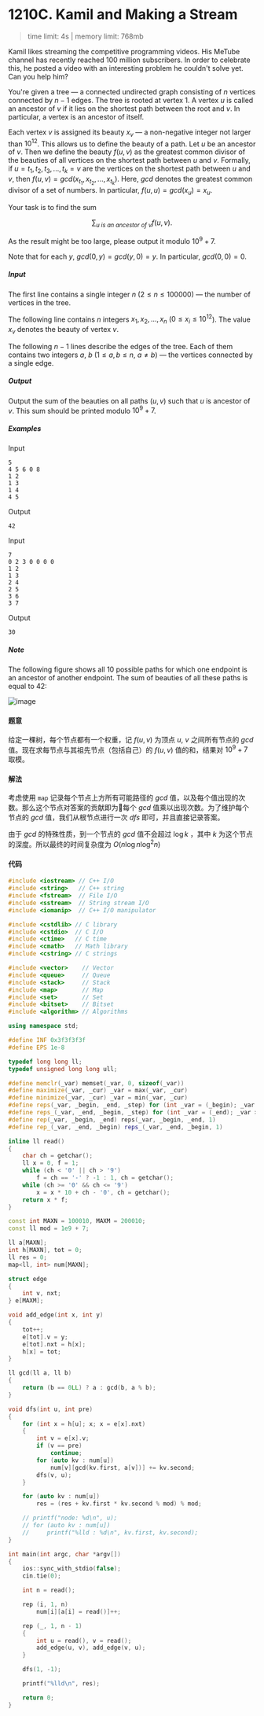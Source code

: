 # 1210C. Kamil and Making a Stream

> time limit: 4s | memory limit: 768mb

Kamil likes streaming the competitive programming videos. His MeTube channel has recently reached $100$ million subscribers. In order to celebrate this, he posted a video with an interesting problem he couldn't solve yet. Can you help him?

You're given a tree — a connected undirected graph consisting of $n$ vertices connected by $n - 1$ edges. The tree is rooted at vertex $1$. A vertex $u$ is called an ancestor of $v$ if it lies on the shortest path between the root and $v$. In particular, a vertex is an ancestor of itself.

Each vertex $v$ is assigned its beauty $x_v$ — a non-negative integer not larger than $10 ^{12}$. This allows us to define the beauty of a path. Let $u$ be an ancestor of $v$. Then we define the beauty $f(u, v)$ as the greatest common divisor of the beauties of all vertices on the shortest path between $u$ and $v$. Formally, if $u = t_1, t_2, t_3, ..., t_k = v$ are the vertices on the shortest path between $u$ and $v$, then $f(u, v) = gcd(x_{t_1}, x_{t_2}, ..., x_{t_k})$. Here, $gcd$ denotes the greatest common divisor of a set of numbers. In particular, $f(u, u) = gcd(x_u) = x_u$.

Your task is to find the sum

$$
\sum _{u\ is\ an\ ancestor\ of\ v} f(u, v).
$$

As the result might be too large, please output it modulo $10 ^9 + 7$.

Note that for each $y$, $gcd(0, y) = gcd(y, 0) = y$. In particular, $gcd(0, 0) = 0$.

##### Input

The first line contains a single integer $n$ ($2 \leq n \leq 100000$) — the number of vertices in the tree.

The following line contains $n$ integers $x_1, x_2, ..., x_n$ ($0 \leq x_i  \leq 10^{12}$). The value $x_v$ denotes the beauty of vertex $v$.

The following $n - 1$ lines describe the edges of the tree. Each of them contains two integers $a$, $b$ ($1 \leq a, b \leq n$, $a \neq b$) — the vertices connected by a single edge.

##### Output

Output the sum of the beauties on all paths $(u, v)$
such that $u$ is ancestor of $v$. This sum should be printed modulo $10^9 + 7$.

##### Examples

Input
```text
5
4 5 6 0 8
1 2
1 3
1 4
4 5
```
Output
```text
42
```

Input
```text
7
0 2 3 0 0 0 0
1 2
1 3
2 4
2 5
3 6
3 7
```
Output
```text
30
```

##### Note

The following figure shows all $10$ possible paths for which one endpoint is an ancestor of another endpoint. The sum of beauties of all these paths is equal to $42$:

![image](/assets/1210C.png)

#### 题意

给定一棵树，每个节点都有一个权重，记 $f(u, v)$ 为顶点 $u$, $v$ 之间所有节点的 $gcd$ 值。现在求每节点与其祖先节点（包括自己）的 $f(u, v)$ 值的和，结果对 $10^9 + 7$ 取模。

#### 解法

考虑使用 `map` 记录每个节点上方所有可能路径的 $gcd$ 值，以及每个值出现的次数。那么这个节点对答案的贡献即为每个 $gcd$ 值乘以出现次数。为了维护每个节点的 $gcd$ 值，我们从根节点进行一次 $dfs$ 即可，并且直接记录答案。

由于 $gcd$ 的特殊性质，到一个节点的 $gcd$ 值不会超过 $\log k$ ，其中 $k$ 为这个节点的深度。所以最终的时间复杂度为 $O( n\log n \log ^2 n)$

#### 代码

```cpp
#include <iostream> // C++ I/O
#include <string>   // C++ string
#include <fstream>  // File I/O
#include <sstream>  // String stream I/O
#include <iomanip>  // C++ I/O manipulator

#include <cstdlib> // C library
#include <cstdio>  // C I/O
#include <ctime>   // C time
#include <cmath>   // Math library
#include <cstring> // C strings

#include <vector>    // Vector
#include <queue>     // Queue
#include <stack>     // Stack
#include <map>       // Map
#include <set>       // Set
#include <bitset>    // Bitset
#include <algorithm> // Algorithms

using namespace std;

#define INF 0x3f3f3f3f
#define EPS 1e-8

typedef long long ll;
typedef unsigned long long ull;

#define memclr(_var) memset(_var, 0, sizeof(_var))
#define maximize(_var, _cur) _var = max(_var, _cur)
#define minimize(_var, _cur) _var = min(_var, _cur)
#define reps(_var, _begin, _end, _step) for (int _var = (_begin); _var <= (_end); _var += (_step))
#define reps_(_var, _end, _begin, _step) for (int _var = (_end); _var >= (_begin); _var -= (_step))
#define rep(_var, _begin, _end) reps(_var, _begin, _end, 1)
#define rep_(_var, _end, _begin) reps_(_var, _end, _begin, 1)

inline ll read()
{
    char ch = getchar();
    ll x = 0, f = 1;
    while (ch < '0' || ch > '9')
        f = ch == '-' ? -1 : 1, ch = getchar();
    while (ch >= '0' && ch <= '9')
        x = x * 10 + ch - '0', ch = getchar();
    return x * f;
}

const int MAXN = 100010, MAXM = 200010;
const ll mod = 1e9 + 7;

ll a[MAXN];
int h[MAXN], tot = 0;
ll res = 0;
map<ll, int> num[MAXN];

struct edge
{
    int v, nxt;
} e[MAXM];

void add_edge(int x, int y)
{
    tot++;
    e[tot].v = y;
    e[tot].nxt = h[x];
    h[x] = tot;
}

ll gcd(ll a, ll b)
{
    return (b == 0LL) ? a : gcd(b, a % b);
}

void dfs(int u, int pre)
{
    for (int x = h[u]; x; x = e[x].nxt)
    {
        int v = e[x].v;
        if (v == pre)
            continue;
        for (auto kv : num[u])
            num[v][gcd(kv.first, a[v])] += kv.second;
        dfs(v, u);
    }

    for (auto kv : num[u])
        res = (res + kv.first * kv.second % mod) % mod;

    // printf("node: %d\n", u);
    // for (auto kv : num[u])
    //     printf("%lld : %d\n", kv.first, kv.second);
}

int main(int argc, char *argv[])
{
    ios::sync_with_stdio(false);
    cin.tie(0);

    int n = read();

    rep (i, 1, n)
        num[i][a[i] = read()]++;

    rep (_, 1, n - 1)
    {
        int u = read(), v = read();
        add_edge(u, v), add_edge(v, u);
    }

    dfs(1, -1);

    printf("%lld\n", res);

    return 0;
}
```
